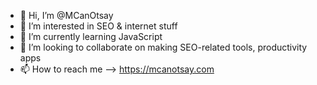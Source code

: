 - 👋 Hi, I’m @MCanOtsay
- 👀 I’m interested in SEO & internet stuff
- 🌱 I’m currently learning JavaScript
- 💞️ I’m looking to collaborate on making SEO-related tools, productivity apps
- 📫 How to reach me --> https://mcanotsay.com
